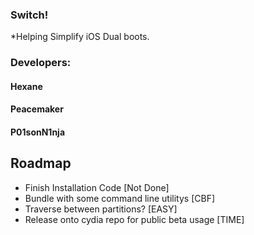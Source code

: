 ### Switch!
*Helping Simplify iOS Dual boots.

### Developers:
#### Hexane
#### Peacemaker
#### P01sonN1nja

## Roadmap
* Finish Installation Code [Not Done]
* Bundle with some command line utilitys [CBF]
* Traverse between partitions? [EASY]
* Release onto cydia repo for public beta usage [TIME]

